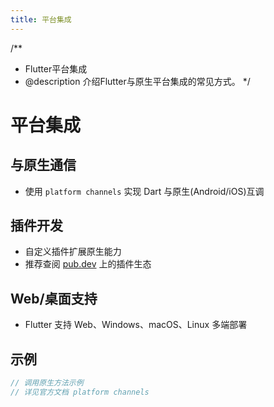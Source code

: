 ```yaml
---
title: 平台集成
---
```


/**
 * Flutter平台集成
 * @description 介绍Flutter与原生平台集成的常见方式。
 */

# 平台集成

## 与原生通信
- 使用 `platform channels` 实现 Dart 与原生(Android/iOS)互调

## 插件开发
- 自定义插件扩展原生能力
- 推荐查阅 [pub.dev](https://pub.dev/) 上的插件生态

## Web/桌面支持
- Flutter 支持 Web、Windows、macOS、Linux 多端部署

## 示例
```dart
// 调用原生方法示例
// 详见官方文档 platform channels
``` 